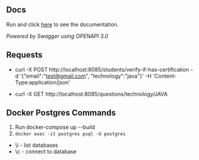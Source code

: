 ## Docs
Run and click [here](http://localhost:8085/swagger-ui.html) to see the documentation.

*Powered by Swagger using OPENAPI 3.0*

## Requests
- curl -X POST http://localhost:8085/students/verify-if-has-certification -d '{"email":"test@gmail.com", "technology":"java"}' -H 'Content-Type:application/json'

- curl -X GET http://localhost:8085/questions/technology/JAVA

## Docker Postgres Commands

1. Run docker-compose up --build
2. `docker exec -it postgres psql -U postgres`
- \l - list databases
- \c - connect to database